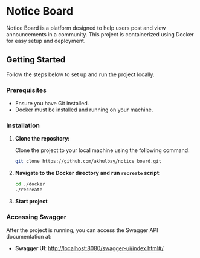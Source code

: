 # Notice Board

Notice Board is a platform designed to help users post and view announcements in a community. This project is containerized using Docker for easy setup and deployment.

## Getting Started

Follow the steps below to set up and run the project locally.

### Prerequisites

- Ensure you have Git installed.
- Docker must be installed and running on your machine.

### Installation

1. **Clone the repository:**

   Clone the project to your local machine using the following command:
   ```bash
   git clone https://github.com/akhulbay/notice_board.git

2. **Navigate to the Docker directory and run `recreate` script**:
   ```bash
   cd ./docker
   ./recreate

3. **Start project**

### Accessing Swagger

After the project is running, you can access the Swagger API documentation at:

- **Swagger UI**: [http://localhost:8080/swagger-ui/index.html#/](http://localhost:8080/swagger-ui/index.html#/)
